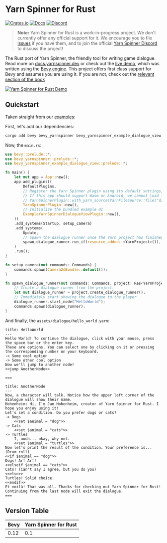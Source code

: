 # Yarn Spinner for Rust
[![Crates.io](https://img.shields.io/crates/v/bevy_yarnspinner.svg)](https://crates.io/crates/bevy_yarnspinner)
[![Docs](https://docs.rs/bevy_yarnspinner/badge.svg)](https://docs.rs/bevy_yarnspinner/latest/bevy_yarnspinner/)
[![Discord](https://img.shields.io/discord/754171172693868585.svg?label=&logo=discord&logoColor=ffffff&color=7389D8&labelColor=6A7EC2)](https://discord.gg/yarnspinner)
> **Note:**
> Yarn Spinner for Rust is a work-in-progress project. We don't currently offer any official support for it. We encourage you to file [issues](https://github.com/YarnSpinnerTool/YarnSpinner-Rust/issues/new) if you have them, and to join the official [Yarn Spinner Discord](https://discord.gg/yarnspinner) to discuss the project!

The Rust port of Yarn Spinner, the friendly tool for writing game dialogue. Read more on [docs.yarnspinner.dev](https://docs.yarnspinner.dev/using-yarnspinner-with-rust/overview) or check out 
the [live demo](https://janhohenheim.itch.io/yarnspinner-rust-demo), which was written using the [Bevy engine](https://bevyengine.org/).
This project offers first class support for Bevy and assumes you are using it. If you are not, check out the [relevant section of the book](https://yarnspinnertool.github.io/YarnSpinner-Rust/working_without_bevy)

[![Yarn Spinner for Rust Demo](https://img.itch.zone/aW1hZ2UvMjExMjc5NC8xMjQ0MjEwNy5wbmc=/original/LpAOnR.png)](https://janhohenheim.itch.io/yarn-slinger-demo)

## Quickstart
Taken straight from our [examples](https://github.com/YarnSpinnerTool/YarnSpinner-Rust/tree/main/examples/bevy_yarnspinner):

First, let's add our dependencies:
```bash
cargo add bevy bevy_yarnspinner bevy_yarnspinner_example_dialogue_view
```

Now, the `main.rs`:
```rust
use bevy::prelude::*;
use bevy_yarnspinner::prelude::*;
use bevy_yarnspinner_example_dialogue_view::prelude::*;

fn main() {
    let mut app = App::new();
    app.add_plugins((
        DefaultPlugins,
        // Register the Yarn Spinner plugin using its default settings, which will look for Yarn files in the "dialogue" folder.
        // If this app should support Wasm or Android, we cannot load files without specifying them, so use the following instead.
        // YarnSpinnerPlugin::with_yarn_source(YarnFileSource::file("dialogue/hello_world.yarn")),
        YarnSpinnerPlugin::new(),
        // Initialize the bundled example UI
        ExampleYarnSpinnerDialogueViewPlugin::new(),
    ))
    .add_systems(Startup, setup_camera)
    .add_systems(
        Update,
        // Spawn the dialogue runner once the Yarn project has finished compiling
        spawn_dialogue_runner.run_if(resource_added::<YarnProject>()),
    )
    .run();
}

fn setup_camera(mut commands: Commands) {
    commands.spawn(Camera2dBundle::default());
}

fn spawn_dialogue_runner(mut commands: Commands, project: Res<YarnProject>) {
    // Create a dialogue runner from the project.
    let mut dialogue_runner = project.create_dialogue_runner();
    // Immediately start showing the dialogue to the player
    dialogue_runner.start_node("HelloWorld");
    commands.spawn(dialogue_runner);
}
```

And finally, the `assets/dialogue/hello_world.yarn`:
```text
title: HelloWorld
---
Hello World! To continue the dialogue, click with your mouse, press the space bar or the enter key.
These are options. You can select one by clicking on it or pressing the corresponding number on your keyboard.
-> Some cool option
-> Some other cool option
Now we'll jump to another node!
<<jump AnotherNode>>

===

title: AnotherNode
---
Now, a character will talk. Notice how the upper left corner of the dialogue will show their name.
Hohenheim: Hi, I'm Jan Hohenheim, creator of Yarn Spinner for Rust. I hope you enjoy using it!
Let's set a condition. Do you prefer dogs or cats?
-> Dogs
    <<set $animal = "dog">>
-> Cats
    <<set $animal = "cats">>
-> Turtles
    I, uuuh... okay, why not.
    <<set $animal = "turtles">>
Now let's print the result of the condition. Your preference is...
(Drum roll)
<<if $animal == "dog">>
Dogs! Arf Arf!
<<elseif $animal == "cats">>
Cats! (Can't say I agree, but you do you)
<<else>>
Turtles! Solid choice.
<<endif>>
Et voilà! That was all. Thanks for checking out Yarn Spinner for Rust! Continuing from the last node will exit the dialogue.
===
```

## Version Table

| Bevy | Yarn Spinner for Rust | 
|------|-----------------------|
| 0.12 | 0.1                   |
